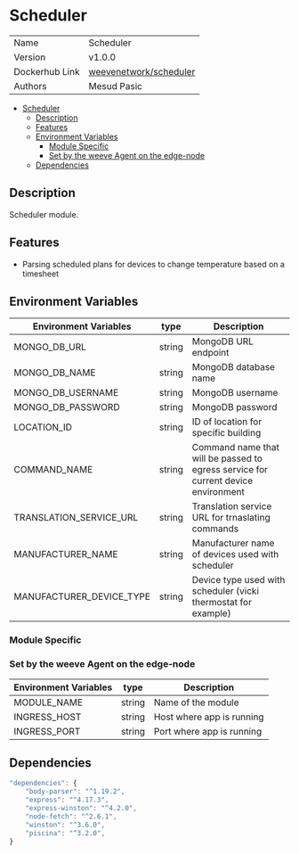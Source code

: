 # Scheduler

|                |                            |
| -------------- | -------------------------- |
| Name           | Scheduler                  |
| Version        | v1.0.0                     |
| Dockerhub Link | [weevenetwork/scheduler]() |
| Authors        | Mesud Pasic                |

- [Scheduler](#scheduler)
  - [Description](#description)
  - [Features](#features)
  - [Environment Variables](#environment-variables)
    - [Module Specific](#module-specific)
    - [Set by the weeve Agent on the edge-node](#set-by-the-weeve-agent-on-the-edge-node)
  - [Dependencies](#dependencies)

## Description

Scheduler module.

## Features

- Parsing scheduled plans for devices to change temperature based on a timesheet

## Environment Variables

| Environment Variables | type | Description |
| --- | --- | --- |
| MONGO_DB_URL | string | MongoDB URL endpoint |
| MONGO_DB_NAME | string | MongoDB database name |
| MONGO_DB_USERNAME | string | MongoDB username |
| MONGO_DB_PASSWORD | string | MongoDB password |
| LOCATION_ID | string | ID of location for specific building |
| COMMAND_NAME | string | Command name that will be passed to egress service for current device environment |
| TRANSLATION_SERVICE_URL | string | Translation service URL for trnaslating commands |
| MANUFACTURER_NAME | string | Manufacturer name of devices used with scheduler |
| MANUFACTURER_DEVICE_TYPE | string | Device type used with scheduler (vicki thermostat for example) |


### Module Specific

### Set by the weeve Agent on the edge-node

| Environment Variables | type | Description |
| --- | --- | --- |
| MODULE_NAME | string | Name of the module |
| INGRESS_HOST | string | Host where app is running |
| INGRESS_PORT | string | Port where app is running |

## Dependencies

```js
"dependencies": {
    "body-parser": "^1.19.2",
    "express": "^4.17.3",
    "express-winston": "^4.2.0",
    "node-fetch": "^2.6.1",
    "winston": "^3.6.0",
	"piscina": "^3.2.0",
}
```
